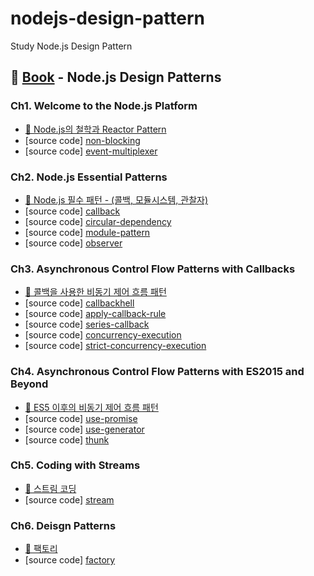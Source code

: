 # nodejs-design-pattern
Study Node.js Design Pattern

## 📕 [Book](https://www.nodejsdesignpatterns.com/) - Node.js Design Patterns

### Ch1. Welcome to the Node.js Platform
- [📝 Node.js의 철학과 Reactor Pattern](https://doong-jo.github.io/nodejs/2019/09/28/NodeJS-%EC%B2%A0%ED%95%99%EA%B3%BC-reactor-pattern/)
- [source code] [non-blocking](https://github.com/doong-jo/nodejs-design-pattern/blob/master/ch1/non-blocking.js)
- [source code] [event-multiplexer](https://github.com/doong-jo/nodejs-design-pattern/blob/master/ch1/event-demultiplexing.js)

### Ch2. Node.js Essential Patterns
- [📝 Node.js 필수 패턴 - (콜백, 모듈시스템, 관찰자)](https://doong-jo.github.io/nodejs/2019/09/29/NodeJS-%ED%95%84%EC%88%98-%ED%8C%A8%ED%84%B4-%EC%BD%9C%EB%B0%B1-%EB%AA%A8%EB%93%88%EC%8B%9C%EC%8A%A4%ED%85%9C-%EA%B4%80%EC%B0%B0%EC%9E%90/)
- [source code] [callback](https://github.com/doong-jo/nodejs-design-pattern/blob/master/ch2/callback.js)
- [source code] [circular-dependency](https://github.com/doong-jo/nodejs-design-pattern/tree/master/ch2/circular-dependency)
- [source code] [module-pattern](https://github.com/doong-jo/nodejs-design-pattern/blob/master/ch2/module-pattern.js)
- [source code] [observer](https://github.com/doong-jo/nodejs-design-pattern/blob/master/ch2/observer.js)

### Ch3. Asynchronous Control Flow Patterns with Callbacks
- [📝 콜백을 사용한 비동기 제어 흐름 패턴](https://doong-jo.github.io/nodejs/2019/10/12/%EC%BD%9C%EB%B0%B1%EC%9D%84-%EC%82%AC%EC%9A%A9%ED%95%9C-%EB%B9%84%EB%8F%99%EA%B8%B0-%EC%A0%9C%EC%96%B4-%ED%9D%90%EB%A6%84-%ED%8C%A8%ED%84%B4/)
- [source code] [callbackhell](https://github.com/doong-jo/nodejs-design-pattern/blob/master/ch3/callbackhell.js)
- [source code] [apply-callback-rule](https://github.com/doong-jo/nodejs-design-pattern/blob/master/ch3/apply-callback-rule.js)
- [source code] [series-callback](https://github.com/doong-jo/nodejs-design-pattern/blob/master/ch3/series-callback.js)
- [source code] [concurrency-execution](https://github.com/doong-jo/nodejs-design-pattern/blob/master/ch3/concurrency-execution.js)
- [source code] [strict-concurrency-execution](https://github.com/doong-jo/nodejs-design-pattern/blob/master/ch3/strict-concurrency-execution.js)

### Ch4. Asynchronous Control Flow Patterns with ES2015 and Beyond
- [📝 ES5 이후의 비동기 제어 흐름 패턴](https://doong-jo.github.io/nodejs/2019/10/12/ES5-이후의-비동기-제어-흐름-패턴/)
- [source code] [use-promise](https://github.com/doong-jo/nodejs-design-pattern/blob/master/ch4/use-promise.js)
- [source code] [use-generator](https://github.com/doong-jo/nodejs-design-pattern/blob/master/ch4/use-generator.js)
- [source code] [thunk](https://github.com/doong-jo/nodejs-design-pattern/blob/master/ch4/thunk.js)

### Ch5. Coding with Streams
- [📝 스트림 코딩](https://doong-jo.github.io/nodejs/2019/10/13/스트림-코딩/)
- [source code] [stream](https://github.com/doong-jo/nodejs-design-pattern/blob/master/ch5)

### Ch6. Deisgn Patterns
- [📝 팩토리](https://doong-jo.github.io/nodejs/2019/10/19/디자인패턴-팩토리/)
- [source code] [factory](https://github.com/doong-jo/nodejs-design-pattern/blob/master/ch6/factory)